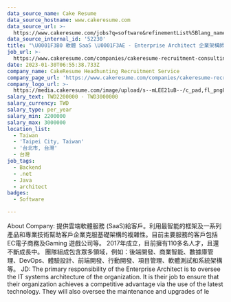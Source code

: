 ```yaml
---
data_source_name: Cake Resume
data_source_hostname: www.cakeresume.com
data_source_url: >-
  https://www.cakeresume.com/jobs?q=software&refinementList%5Blang_name%5D%5B0%5D=English&refinementList%5Bsalary_type%5D=per_year&range%5Bsalary_range%5D%5Bmin%5D=1000000&page=2
data_source_internal_id: '52230'
title: "\U0001F3B0 軟體 SaaS \U0001F3AE - Enterprise Architect 企業架構師 - TL"
job_url: >-
  https://www.cakeresume.com/companies/cakeresume-recruitment-consulting/jobs/7570c4
date: 2023-01-30T06:55:38.733Z
company_name: CakeResume Headhunting Recruitment Service
company_page_url: 'https://www.cakeresume.com/companies/cakeresume-recruitment-consulting'
company_logo_url: >-
  https://media.cakeresume.com/image/upload/s--mLEE21uB--/c_pad,fl_png8,h_200,w_200/v1620881212/vdbipassrdfr8omwzeq6.png
salary_text: TWD2200000 - TWD3000000
salary_currency: TWD
salary_type: per_year
salary_min: 2200000
salary_max: 3000000
location_list:
  - Taiwan
  - 'Taipei City, Taiwan'
  - '台北市, 台灣'
  - 台灣
job_tags:
  - Backend
  - .net
  - Java
  - architect
badges:
  - Software

---
```


About Company: 提供雲端軟體服務 (SaaS)給客戶。利用最智能的框架及一系列產品和專業技術幫助客戶企業克服基礎架構的複雜性。目前主要服務的客戶包括EC電子商務及Gaming 遊戲公司等。 2017年成立，目前擁有110多名人才，且還不斷成長中。 團隊組成包含眾多領域，例如：後端開發、商業智能、數據庫管理、DevOps、體驗設計、前端開發、行動開發、項目管理、軟體測試和系統架構等。 JD: The primary responsibility of the Enterprise Architect is to oversee the IT systems architecture of the organization. It is their job to ensure that their organization achieves a competitive advantage via the use of the latest technology. They will also oversee the maintenance and upgrades of le